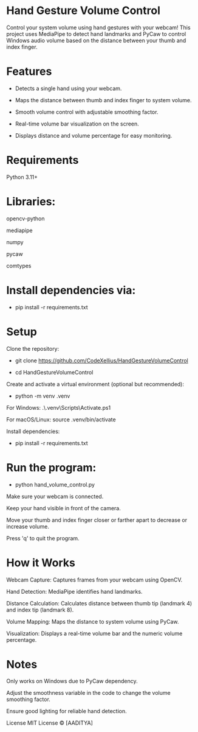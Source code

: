 # Hand Gesture Volume Control

Control your system volume using hand gestures with your webcam! This project uses MediaPipe to detect hand landmarks and PyCaw to control Windows audio volume based on the distance between your thumb and index finger.

# Features

- Detects a single hand using your webcam.

- Maps the distance between thumb and index finger to system volume.

- Smooth volume control with adjustable smoothing factor.

- Real-time volume bar visualization on the screen.

- Displays distance and volume percentage for easy monitoring.

# Requirements

Python 3.11+

# Libraries:

opencv-python

mediapipe

numpy

pycaw

comtypes

# Install dependencies via:

- pip install -r requirements.txt

# Setup

Clone the repository:

- git clone https://github.com/CodeXellius/HandGestureVolumeControl

- cd HandGestureVolumeControl


Create and activate a virtual environment (optional but recommended):

- python -m venv .venv

For Windows: .\\.venv\Scripts\Activate.ps1

For macOS/Linux:  source .venv/bin/activate


Install dependencies:

- pip install -r requirements.txt


# Run the program:

- python hand_volume_control.py


Make sure your webcam is connected.

Keep your hand visible in front of the camera.

Move your thumb and index finger closer or farther apart to decrease or increase volume.

Press 'q' to quit the program.

# How it Works

Webcam Capture: Captures frames from your webcam using OpenCV.

Hand Detection: MediaPipe identifies hand landmarks.

Distance Calculation: Calculates distance between thumb tip (landmark 4) and index tip (landmark 8).

Volume Mapping: Maps the distance to system volume using PyCaw.

Visualization: Displays a real-time volume bar and the numeric volume percentage.

# Notes

Only works on Windows due to PyCaw dependency.

Adjust the smoothness variable in the code to change the volume smoothing factor.

Ensure good lighting for reliable hand detection.

License
MIT License © [AADITYA]
